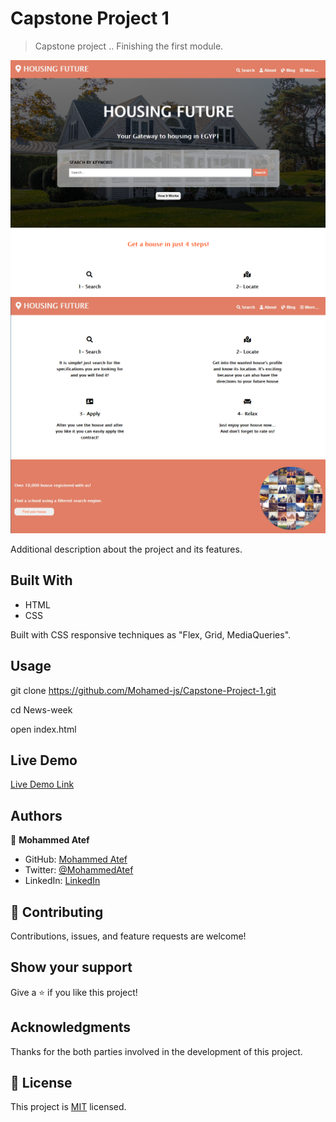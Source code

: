 # Capstone Project 1

> Capstone project .. Finishing the first module.

![screenshot](./shot1.png)
![screenshot](./shot2.png)

Additional description about the project and its features.

## Built With

- HTML
- CSS

Built with CSS responsive techniques as "Flex, Grid, MediaQueries".

## Usage

git clone https://github.com/Mohamed-js/Capstone-Project-1.git

cd News-week

open index.html

## Live Demo

[Live Demo Link](https://mohamed-js.github.io/Capstone-Project-1/)

## Authors

👤 **Mohammed Atef**

- GitHub: [Mohammed Atef](https://github.com/Mohamed-js)
- Twitter: [@MohammedAtef](https://twitter.com/Demovejetta)
- LinkedIn: [LinkedIn](https://www.linkedin.com/in/mohamed-atef-032b6b1b0/)

## 🤝 Contributing

Contributions, issues, and feature requests are welcome!

## Show your support

Give a ⭐️ if you like this project!

## Acknowledgments

Thanks for the both parties involved in the development of this project.

## 📝 License

This project is [MIT](https://github.com/Mohamed-js/Capstone-Project-1/blob/dev-branch/LICENSE) licensed.

